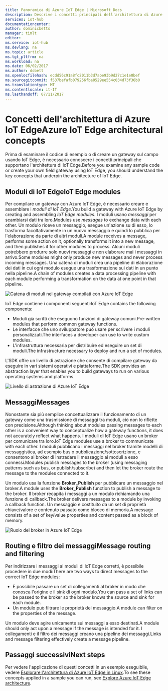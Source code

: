 ```yaml
---
title: Panoramica di Azure IoT Edge | Microsoft Docs
description: Descrive i concetti principali dell'architettura di Azure IoT Edge, come gateway, moduli e broker.
services: iot-hub
documentationcenter: 
author: dominicbetts
manager: timlt
editor: 
ms.service: iot-hub
ms.devlang: na
ms.topic: article
ms.tgt_pltfrm: na
ms.workload: na
ms.date: 06/02/2017
ms.author: dobett
ms.openlocfilehash: ecdd56c91a8fc2011b3d7abe93b9d27c1e1e0bef
ms.sourcegitcommit: f537befafb079256fba0529ee554c034d73f36b0
ms.translationtype: MT
ms.contentlocale: it-IT
ms.lasthandoff: 07/11/2017
---
```

# <a name="azure-iot-edge-architectural-concepts"></a><span data-ttu-id="8a0e3-103">Concetti dell'architettura di Azure IoT Edge</span><span class="sxs-lookup"><span data-stu-id="8a0e3-103">Azure IoT Edge architectural concepts</span></span>

<span data-ttu-id="8a0e3-104">Prima di esaminare il codice di esempio o di creare un gateway sul campo usando IoT Edge, è necessario conoscere i concetti principali che supportano l'architettura di IoT Edge.</span><span class="sxs-lookup"><span data-stu-id="8a0e3-104">Before you examine any sample code or create your own field gateway using IoT Edge, you should understand the key concepts that underpin the architecture of IoT Edge.</span></span>

## <a name="iot-edge-modules"></a><span data-ttu-id="8a0e3-105">Moduli di IoT Edge</span><span class="sxs-lookup"><span data-stu-id="8a0e3-105">IoT Edge modules</span></span>

<span data-ttu-id="8a0e3-106">Per compilare un gateway con Azure IoT Edge, è necessario creare e assemblare i *moduli di IoT Edge*.</span><span class="sxs-lookup"><span data-stu-id="8a0e3-106">You build a gateway with Azure IoT Edge by creating and assembling *IoT Edge modules*.</span></span> <span data-ttu-id="8a0e3-107">I moduli usano *messaggi* per scambiarsi dati tra loro.</span><span class="sxs-lookup"><span data-stu-id="8a0e3-107">Modules use *messages* to exchange data with each other.</span></span> <span data-ttu-id="8a0e3-108">Un modulo riceve un messaggio, esegue un'azione su di esso, lo trasforma facoltativamente in un nuovo messaggio e quindi lo pubblica per l'elaborazione da parte di altri moduli.</span><span class="sxs-lookup"><span data-stu-id="8a0e3-108">A module receives a message, performs some action on it, optionally transforms it into a new message, and then publishes it for other modules to process.</span></span> <span data-ttu-id="8a0e3-109">Alcuni moduli potrebbero produrre solo nuovi messaggi e non elaborare mai i messaggi in arrivo.</span><span class="sxs-lookup"><span data-stu-id="8a0e3-109">Some modules might only produce new messages and never process incoming messages.</span></span> <span data-ttu-id="8a0e3-110">Una catena di moduli crea una pipeline di elaborazione dei dati in cui ogni modulo esegue una trasformazione sui dati in un punto nella pipeline.</span><span class="sxs-lookup"><span data-stu-id="8a0e3-110">A chain of modules creates a data processing pipeline with each module performing a transformation on the data at one point in that pipeline.</span></span>

![Catena di moduli nel gateway compilati con Azure IoT Edge][1]

<span data-ttu-id="8a0e3-112">IoT Edge contiene i componenti seguenti:</span><span class="sxs-lookup"><span data-stu-id="8a0e3-112">IoT Edge contains the following components:</span></span>

* <span data-ttu-id="8a0e3-113">Moduli già scritti che eseguono funzioni di gateway comuni.</span><span class="sxs-lookup"><span data-stu-id="8a0e3-113">Pre-written modules that perform common gateway functions.</span></span>
* <span data-ttu-id="8a0e3-114">Le interfacce che uno sviluppatore può usare per scrivere i moduli personalizzati.</span><span class="sxs-lookup"><span data-stu-id="8a0e3-114">The interfaces a developer can use to write custom modules.</span></span>
* <span data-ttu-id="8a0e3-115">L'infrastruttura necessaria per distribuire ed eseguire un set di moduli.</span><span class="sxs-lookup"><span data-stu-id="8a0e3-115">The infrastructure necessary to deploy and run a set of modules.</span></span>

<span data-ttu-id="8a0e3-116">L'SDK offre un livello di astrazione che consente di compilare gateway da eseguire in vari sistemi operativi e piattaforme.</span><span class="sxs-lookup"><span data-stu-id="8a0e3-116">The SDK provides an abstraction layer that enables you to build gateways to run on various operating systems and platforms.</span></span>

![Livello di astrazione di Azure IoT Edge][2]

## <a name="messages"></a><span data-ttu-id="8a0e3-118">Messaggi</span><span class="sxs-lookup"><span data-stu-id="8a0e3-118">Messages</span></span>

<span data-ttu-id="8a0e3-119">Nonostante sia più semplice concettualizzare il funzionamento di un gateway come una trasmissione di messaggi tra moduli, ciò non lo riflette con precisione.</span><span class="sxs-lookup"><span data-stu-id="8a0e3-119">Although thinking about modules passing messages to each other is a convenient way to conceptualize how a gateway functions, it does not accurately reflect what happens.</span></span> <span data-ttu-id="8a0e3-120">I moduli di IoT Edge usano un broker per comunicare tra loro.</span><span class="sxs-lookup"><span data-stu-id="8a0e3-120">IoT Edge modules use a broker to communicate with each other.</span></span> <span data-ttu-id="8a0e3-121">I moduli pubblicano i messaggi nel broker tramite modelli di messaggistica, ad esempio bus o pubblicazione/sottoscrizione, e consentono al broker di instradare il messaggio ai moduli a esso connessi.</span><span class="sxs-lookup"><span data-stu-id="8a0e3-121">Modules publish messages to the broker (using messaging patterns such as bus, or publish/subscribe) and then let the broker route the message to the modules connected to it.</span></span>

<span data-ttu-id="8a0e3-122">Un modulo usa la funzione **Broker_Publish** per pubblicare un messaggio nel broker.</span><span class="sxs-lookup"><span data-stu-id="8a0e3-122">A module uses the **Broker_Publish** function to publish a message to the broker.</span></span> <span data-ttu-id="8a0e3-123">Il broker recapita i messaggi a un modulo richiamando una funzione di callback.</span><span class="sxs-lookup"><span data-stu-id="8a0e3-123">The broker delivers messages to a module by invoking a callback function.</span></span> <span data-ttu-id="8a0e3-124">Un messaggio è costituito da un set di proprietà chiave/valore e contenuto passato come blocco di memoria.</span><span class="sxs-lookup"><span data-stu-id="8a0e3-124">A message consists of a set of key/value properties and content passed as a block of memory.</span></span>

![Ruolo del broker in Azure IoT Edge][3]

## <a name="message-routing-and-filtering"></a><span data-ttu-id="8a0e3-126">Routing e filtro dei messaggi</span><span class="sxs-lookup"><span data-stu-id="8a0e3-126">Message routing and filtering</span></span>

<span data-ttu-id="8a0e3-127">Per indirizzare i messaggi ai moduli di IoT Edge corretti, è possibile procedere in due modi:</span><span class="sxs-lookup"><span data-stu-id="8a0e3-127">There are two ways to direct messages to the correct IoT Edge modules:</span></span>

* <span data-ttu-id="8a0e3-128">È possibile passare un set di collegamenti al broker in modo che conosca l'origine e il sink di ogni modulo.</span><span class="sxs-lookup"><span data-stu-id="8a0e3-128">You can pass a set of links can be passed to the broker so the broker knows the source and sink for each module.</span></span>
* <span data-ttu-id="8a0e3-129">Un modulo può filtrare le proprietà del messaggio.</span><span class="sxs-lookup"><span data-stu-id="8a0e3-129">A module can filter on the properties of the message.</span></span>

<span data-ttu-id="8a0e3-130">Un modulo deve agire unicamente sui messaggi a esso destinati.</span><span class="sxs-lookup"><span data-stu-id="8a0e3-130">A module should only act upon a message if the message is intended for it.</span></span> <span data-ttu-id="8a0e3-131">I collegamenti e il filtro dei messaggi creano una pipeline dei messaggi.</span><span class="sxs-lookup"><span data-stu-id="8a0e3-131">Links and message filtering effectively create a message pipeline.</span></span>

## <a name="next-steps"></a><span data-ttu-id="8a0e3-132">Passaggi successivi</span><span class="sxs-lookup"><span data-stu-id="8a0e3-132">Next steps</span></span>

<span data-ttu-id="8a0e3-133">Per vedere l'applicazione di questi concetti in un esempio eseguibile, vedere [Esplorare l'architettura di Azure IoT Edge in Linux][lnk-hello-world].</span><span class="sxs-lookup"><span data-stu-id="8a0e3-133">To see these concepts applied in a sample you can run, see [Explore Azure IoT Edge architecture][lnk-hello-world].</span></span>

<!-- Images -->
[1]: media/iot-hub-iot-edge-overview/modules.png
[2]: media/iot-hub-iot-edge-overview/modules_2.png
[3]: media/iot-hub-iot-edge-overview/messages_1.png

<!-- Links -->
[lnk-hello-world]: ./iot-hub-linux-iot-edge-get-started.md
